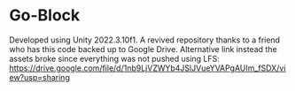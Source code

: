 # Go-Block

Developed using Unity 2022.3.10f1. A revived repository thanks to a friend who has this code backed up to Google Drive. Alternative link instead the assets broke since everything was not pushed using LFS: https://drive.google.com/file/d/1nb9LjVZWYb4JSlJVueYVAPgAUIm_fSDX/view?usp=sharing
